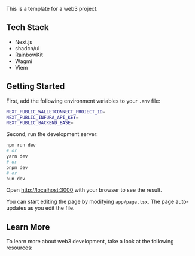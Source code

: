 This is a template for a web3 project.

## Tech Stack

- Next.js
- shadcn/ui
- RainbowKit
- Wagmi
- Viem

## Getting Started

First, add the following environment variables to your `.env` file:

```bash
NEXT_PUBLIC_WALLETCONNECT_PROJECT_ID=
NEXT_PUBLIC_INFURA_API_KEY=
NEXT_PUBLIC_BACKEND_BASE=
```

Second, run the development server:

```bash
npm run dev
# or
yarn dev
# or
pnpm dev
# or
bun dev
```

Open [http://localhost:3000](http://localhost:3000) with your browser to see the result.

You can start editing the page by modifying `app/page.tsx`. The page auto-updates as you edit the file.

## Learn More

To learn more about web3 development, take a look at the following resources:
